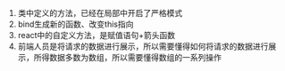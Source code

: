 1. 类中定义的方法，已经在局部中开启了严格模式
2. bind生成新的函数、改变this指向
3. react中的自定义方法，是赋值语句+箭头函数
4. 前端人员是将请求的数据进行展示，所以需要懂得如何将请求的数据进行展示，所得数据多数为数组，所以需要懂得数组的一系列操作